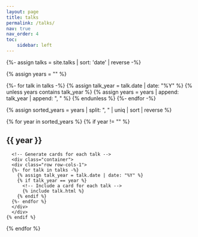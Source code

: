 ```yaml
---
layout: page
title: talks
permalink: /talks/
nav: true
nav_order: 4
toc:
    sidebar: left
---
```


<!-- _pages/talks.md -->
<div class="talks">

  <!-- Get talks and sort them by date -->
  {%- assign talks = site.talks | sort: 'date' | reverse -%}

  {% assign years = "" %}

  <!-- Extract unique years from the talks -->
  {%- for talk in talks -%}
    {% assign talk_year = talk.date | date: "%Y" %}
    {% unless years contains talk_year %}
      {% assign years = years | append: talk_year | append: ", " %}
    {% endunless %}
  {%- endfor -%}

  {% assign sorted_years = years | split: ", " | uniq | sort | reverse %}

  <!-- Display talks by year -->
  {% for year in sorted_years %}
    {% if year != "" %}
      <h2 class="talks"> {{ year }}</h2>

      <!-- Generate cards for each talk -->
      <div class="container">
      <div class="row row-cols-1">
      {%- for talk in talks -%}
        {% assign talk_year = talk.date | date: "%Y" %}
        {% if talk_year == year %}
          <!-- Include a card for each talk -->
          {% include talk.html %}
        {% endif %}
      {%- endfor %}
      </div>
      </div>
    {% endif %}
  {% endfor %}

</div>
